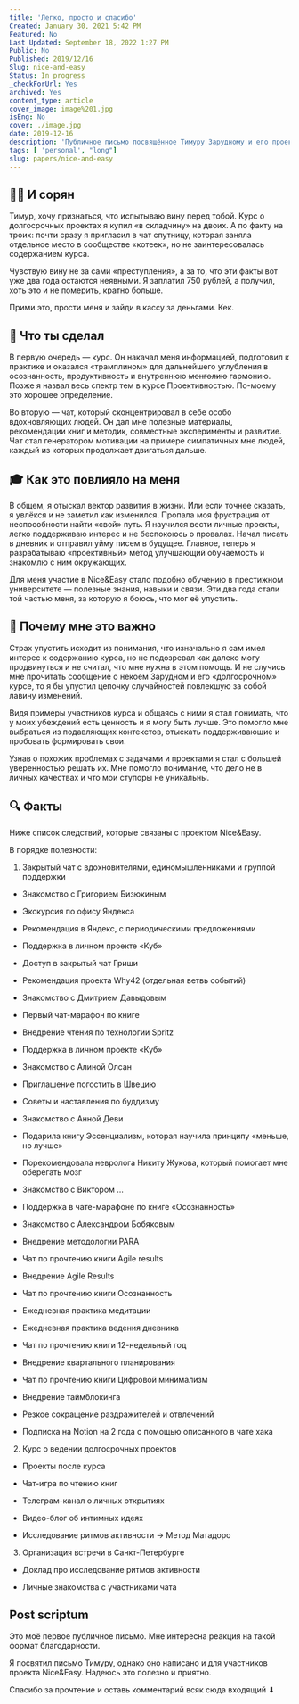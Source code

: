 ```yaml
---
title: 'Легко, просто и спасибо'
Created: January 30, 2021 5:42 PM
Featured: No
Last Updated: September 18, 2022 1:27 PM
Public: No
Published: 2019/12/16
Slug: nice-and-easy
Status: In progress
_checkForUrl: Yes
archived: Yes
content_type: article
cover_image: image%201.jpg
isEng: No
cover: ./image.jpg
date: 2019-12-16
description: 'Публичное письмо посвящённое Тимуру Зарудному и его проекту Nice&Easy'
tags: [ 'personal', "long"]
slug: papers/nice-and-easy
---
```



## 🤷‍♂️ И сорян

Тимур, хочу признаться, что испытываю вину перед тобой. Kурс о долгосрочных проектах я купил «в складчину» на двоих. А по факту на троих: почти сразу я пригласил в чат спутницу, которая заняла отдельное место в сообществе «котеек», но не заинтересовалась содержанием курса.

Чувствую вину не за сами «преступления», а за то, что эти факты вот уже два года остаются неявными. Я заплатил 750 рублей, а получил, хоть это и не померить, кратно больше.

Прими это, прости меня и зайди в кассу за деньгами. Кек.

## 🔪 Что ты сделал

В первую очередь — курс. Он накачал меня информацией, подготовил к практике и оказался «трамплином» для дальнейшего углубления в осознанность, продуктивность и внутреннюю ~~монголию~~ гармонию. Позже я назвал весь спектр тем в курсе Проективностью. По-моему это хорошее определение.

Во вторую — чат, который сконцентрировал в себе особо вдохновляющих людей. Он дал мне полезные материалы, рекомендации книг и методик, совместные эксперименты и развитие. Чат стал генератором мотивации на примере симпатичных мне людей, каждый из которых продолжает двигаться дальше.

## 🎓 Как это повлияло на меня

В общем, я отыскал вектор развития в жизни. Или если точнее сказать, я увлёкся и не заметил как изменился. Пропала моя фрустрация от неспособности найти «свой» путь. Я научился вести личные проекты, легко поддерживаю интерес и не беспокоюсь о провалах. Начал писать в дневник и отправил уйму писем в будущее. Главное, теперь я разрабатываю «проективный» метод улучшающий обучаемость и знакомлю с ним окружающих.

Для меня участие в Nice&Easy стало подобно обучению в престижном университете — полезные знания, навыки и связи. Эти два года стали той частью меня, за которую я боюсь, что мог её упустить.

## 🤯 Почему мне это важно

Страх упустить исходит из понимания, что изначально я сам имел интерес к содержанию курса, но не подозревал как далеко могу продвинуться и не считал, что мне нужна в этом помощь. И не случись мне прочитать сообщение о некоем Зарудном и его «долгосрочном» курсе, то я бы упустил цепочку случайностей повлекшую за собой лавину изменений.

Видя примеры участников курса и общаясь с ними я стал понимать, что у моих убеждений есть ценность и я могу быть лучше. Это помогло мне выбраться из подавляющих контекстов, отыскать поддерживающие и пробовать формировать свои.

Узнав о похожих проблемах с задачами и проектами я стал с большей уверенностью решать их. Мне помогло понимание, что дело не в личных качествах и что мои ступоры не уникальны.

## 🔍 Факты

Ниже список следствий, которые связаны с проектом Nice&Easy.

В порядке полезности:

1. Закрытый чат с вдохновителями, единомышленниками и группой поддержки

- Знакомство с Григорием Бизюкиным

- Экскурсия по офису Яндекса

- Рекомендация в Яндекс, с периодическими предложениями

- Поддержка в личном проекте «Куб»

- Доступ в закрытый чат Гриши

- Рекомендация проекта Why42 (отдельная ветвь событий)

- Знакомство с Дмитрием Давыдовым

- Первый чат-марафон по книге

- Внедрение чтения по технологии Spritz

- Поддержка в личном проекте «Куб»

- Знакомство с Алиной Олсан

- Приглашение погостить в Швецию

- Советы и наставления по буддизму

- Знакомство с Анной Деви

- Подарила книгу Эссенциализм, которая научила принципу «меньше, но лучше»

- Порекомендовала невролога Никиту Жукова, который помогает мне оберегать мозг

- Знакомство с Виктором ...

- Поддержка в чате-марафоне по книге «Осознанность»

- Знакомство с Александром Бобяковым

- Внедрение методологии PARA

- Чат по прочтению книги Agile results

- Внедрение Agile Results

- Чат по прочтению книги Осознанность

- Ежедневная практика медитации

- Ежедневная практика ведения дневника

- Чат по прочтению книги 12-недельный год

- Внедрение квартального планирования

- Чат по прочтению книги Цифровой минимализм

- Внедрение таймблокинга

- Резкое сокращение раздражителей и отвлечений

- Подписка на Notion на 2 года с помощью описанного в чате хака

2. Курс о ведении долгосрочных проектов

- Проекты после курса

- Чат-игра по чтению книг

- Телеграм-канал о личных открытиях

- Видео-блог об интимных идеях

- Исследование ритмов активности → Метод Матадоро

3. Организация встречи в Санкт-Петербурге

- Доклад про исследование ритмов активности

- Личные знакомства с участниками чата

## Post scriptum

Это моё первое публичное письмо. Мне интересна реакция на такой формат благодарности.

Я посвятил письмо Тимуру, однако оно написано и для участников проекта Nice&Easy. Надеюсь это полезно и приятно.

Спасибо за прочтение и оставь комментарий всяк сюда входящий ⬇